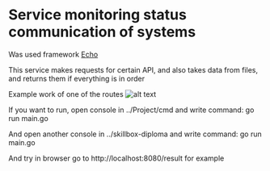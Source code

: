 # Service monitoring status communication of systems

Was used framework [Echo](https://github.com/labstack/echo)


This service makes requests for certain API, and also takes data from files, and returns them if everything is in order


Example work of one of the routes
![alt text](https://sun9-2.userapi.com/impg/GqUiC91jbd1u63y0qsCZ54fRrV6XIC1iQK2lhw/4bDiMEnYzq0.jpg?size=591x751&quality=96&sign=284827ee9161125a50ea6e3001d55f3b&type=album)


If you want to run,
open console in ../Project/cmd and write command:
go run main.go

And open another console in ../skillbox-diploma and write command:
go run main.go

And try in browser go to http://localhost:8080/result for example

